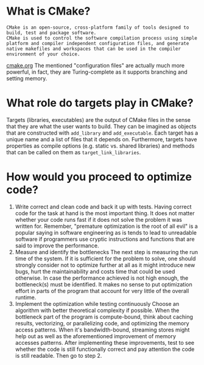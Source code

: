 # What is CMake?
```
CMake is an open-source, cross-platform family of tools designed to build, test and package software.
CMake is used to control the software compilation process using simple platform and compiler independent configuration files, and generate native makefiles and workspaces that can be used in the compiler environment of your choice.
```
[cmake.org](https://cmake.org)
The mentioned "configuration files" are actually much more powerful, in fact, they are Turing-complete as it supports branching and setting memory.

# What role do targets play in CMake?
Targets (libraries, executables) are the output of CMake files in the sense that they are what the user wants to build.
They can be imagined as objects that are constructed with `add_library` and `add_executable`.
Each target has a unique name and a list of files that it depends on.
Furthermore, targets have properties as compile options (e.g. static vs. shared libraries) and methods that can be called on them as `target_link_libraries`.

# How would you proceed to optimize code?
1. Write correct and clean code and back it up with tests.
   Having correct code for the task at hand is the most important thing.
   It does not matter whether your code runs fast if it does not solve the problem it was written for.
   Remember, "premature optimization is the root of all evil" is a popular saying in software engineering as is tends to lead to unreadable software
   if programmers use cryptic instructions and functions that are said to improve the performance.
2. Measure and identify the bottlenecks
   The next step is measuring the run time of the system.
   If it is sufficient for the problem to solve, one should strongly consider not to optimize further at all as it might introduce new bugs, hurt the maintainability and costs time that could be used otherwise.
   In case the performance achieved is not high enough, the bottleneck(s) must be identified.
   It makes no sense to put optimization effort in parts of the program that account for very little of the overall runtime.
3. Implement the optimization while testing continuously
   Choose an algorithm with better theoretical complexity if possible.
   When the bottleneck part of the program is compute-bound, think about caching results, vectorizing, or parallelizing code, and optimizing the memory access patterns.
   When it's bandwidth-bound, streaming stores might help out as well as the aforementioned improvement of memory accesses patterns.
   After implementing these improvements, test to see whether the code is still functionally correct and pay attention the code is still readable.
   Then go to step 2.
